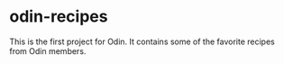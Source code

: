 # odin-recipes

This is the first project for Odin. It contains some of the favorite recipes from Odin members.